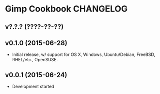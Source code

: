 Gimp Cookbook CHANGELOG
=======================

v?.?.? (????-??-??)
-------------------

v0.1.0 (2015-06-28)
-------------------
- Initial release, w/ support for OS X, Windows, Ubuntu/Debian, FreeBSD,
  RHEL/etc., OpenSUSE.

v0.0.1 (2015-06-24)
-------------------
- Development started
